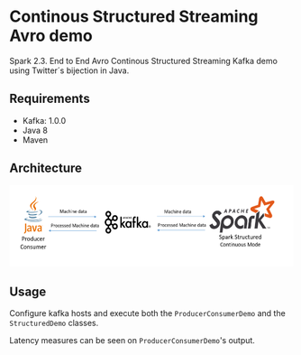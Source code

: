 # Continous Structured Streaming Avro demo

Spark 2.3. End to End Avro Continous Structured Streaming Kafka demo using Twitter´s bijection in Java. 

## Requirements 

* Kafka: 1.0.0
* Java 8
* Maven


## Architecture

<a href="Architecture">
  <img src="https://raw.githubusercontent.com/Neuw84/spark-continuous-streaming/master/architecture.png" width="100%" height="144">
</a>

## Usage

Configure kafka hosts and execute both the ```ProducerConsumerDemo``` and the ```StructuredDemo``` classes.

Latency measures can be seen on ```ProducerConsumerDemo```'s output.
